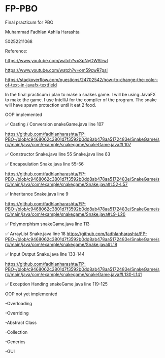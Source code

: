 # FP-PBO
Final practicum for PBO 

Muhammad Fadhlan Ashila Harashta

50252211068

Reference:
  
  https://www.youtube.com/watch?v=3pNyOWSIrwI
  
  https://www.youtube.com/watch?v=om59cwR7psI
  
  https://stackoverflow.com/questions/24702542/how-to-change-the-color-of-text-in-javafx-textfield

In the final practicum i plan to make a snakes game. I will be using JavaFX to make the game. I use IntelliJ for the compiler of the program.
The snake will have spawn protection until it eat 2 food.

OOP implemented

✅ Casting / Conversion
snakeGame.java line 107

https://github.com/fadhlanharashta/FP-PBO-/blob/c9468062c3801d7f3592b0dd8ab478aa5172483e/SnakeGame/src/main/java/com/example/snakegame/snakeGame.java#L107

✅ Constructor
Snake.java line 55
Snake.java line 63

✅ Encapsulation
Snake.java line 55-56

https://github.com/fadhlanharashta/FP-PBO-/blob/c9468062c3801d7f3592b0dd8ab478aa5172483e/SnakeGame/src/main/java/com/example/snakegame/Snake.java#L52-L57

✅ Inheritance
Snake.java line 9

https://github.com/fadhlanharashta/FP-PBO-/blob/c9468062c3801d7f3592b0dd8ab478aa5172483e/SnakeGame/src/main/java/com/example/snakegame/Snake.java#L9-L20

✅ Polymorphism
snakeGame.java line 113

✅ ArrayList
Snake.java line 18
https://github.com/fadhlanharashta/FP-PBO-/blob/c9468062c3801d7f3592b0dd8ab478aa5172483e/SnakeGame/src/main/java/com/example/snakegame/Snake.java#L18

✅ Input Output
Snake.java line 133-144

https://github.com/fadhlanharashta/FP-PBO-/blob/c9468062c3801d7f3592b0dd8ab478aa5172483e/SnakeGame/src/main/java/com/example/snakegame/snakeGame.java#L130-L141

✅ Exception Handing
snakeGame.java line 119-125



OOP not yet implemented

-Overloading

-Overriding

-Abstract Class

-Collection

-Generics

-GUI
